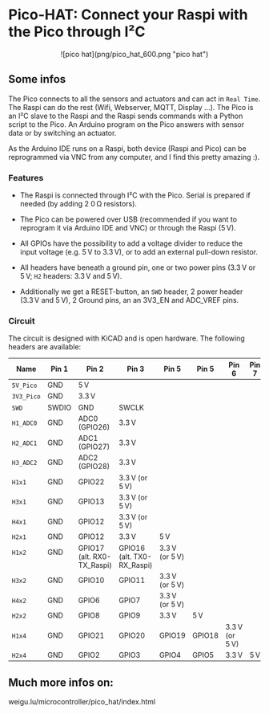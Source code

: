 # Pico-HAT: Connect your Raspi with the Pico through I²C

<center>![pico hat](png/pico_hat_600.png "pico hat")</center>

## Some infos

The Pico connects to all the sensors and actuators and can act in `Real Time`. The Raspi can do the rest (Wifi, Webserver, MQTT, Display ...). The Pico is an I²C slave to the Raspi and the Raspi sends commands with a Python script to the Pico. An Arduino program on the Pico answers with sensor data or by switching an actuator.

As the Arduino IDE runs on a Raspi, both device (Raspi and Pico) can be reprogrammed via VNC from any computer, and I find this pretty amazing :).

### Features

+ The Raspi is connected through I²C with the Pico. Serial is prepared if needed (by adding 2 0&#8239;Ω resistors).
 
+ The Pico can be powered over USB (recommended if you want to reprogram it via Arduino IDE and VNC) or through the Raspi (5&#8239;V).
 
+ All GPIOs have the possibility to add a voltage divider to reduce the input voltage (e.g. 5&#8239;V to 3.3&#8239;V), or to add an external pull-down resistor.
 
+ All headers have beneath a ground pin, one or two power pins (3.3&#8239;V or 5&#8239;V; `H2` headers: 3.3&#8239;V and 5&#8239;V).

+ Additionally we get a RESET-button, an `SWD` header, 2 power header (3.3&#8239;V and 5&#8239;V), 2 Ground pins, an an 3V3_EN and ADC\_VREF pins.

### Circuit

The circuit is designed with KiCAD and is open hardware. The following headers are available:

| Name | Pin 1 | Pin 2 | Pin 3 | Pin 5 | Pin 5 | Pin 6 | Pin 7 |
|--|--|--|--|--|--|--|--|
| `5V_Pico` | GND | 5&#8239;V |
| `3V3_Pico` | GND | 3.3&#8239;V |
| `SWD` | SWDIO | GND | SWCLK |
| `H1_ADC0` | GND | ADC0 (GPIO26) | 3.3&#8239;V |
| `H2_ADC1` | GND | ADC1 (GPIO27) | 3.3&#8239;V |
| `H3_ADC2` | GND | ADC2 (GPIO28) | 3.3&#8239;V |
| `H1x1` | GND | GPIO22 | 3.3&#8239;V (or 5&#8239;V) |
| `H3x1` | GND | GPIO13 | 3.3&#8239;V (or 5&#8239;V) |
| `H4x1` | GND | GPIO12 | 3.3&#8239;V (or 5&#8239;V) |
| `H2x1` | GND | GPIO12 | 3.3&#8239;V | 5&#8239;V |
| `H1x2`<br>&#8239; | GND<br>&#8239; | GPIO17<br>(alt. RX0-TX_Raspi) | GPIO16<br>(alt. TX0-RX_Raspi) | 3.3&#8239;V (or 5&#8239;V)<br>&#8239; |
| `H3x2` | GND | GPIO10 | GPIO11 | 3.3&#8239;V (or 5&#8239;V) |
| `H4x2` | GND | GPIO6 | GPIO7 | 3.3&#8239;V (or 5&#8239;V) |
| `H2x2` | GND | GPIO8 | GPIO9 | 3.3&#8239;V | 5&#8239;V |
| `H1x4` | GND | GPIO21 | GPIO20 | GPIO19 | GPIO18 | 3.3&#8239;V (or 5&#8239;V) |
| `H2x4` | GND | GPIO2 | GPIO3 | GPIO4 | GPIO5 | 3.3&#8239;V | 5&#8239;V |

## Much more infos on:

weigu.lu/microcontroller/pico_hat/index.html 
